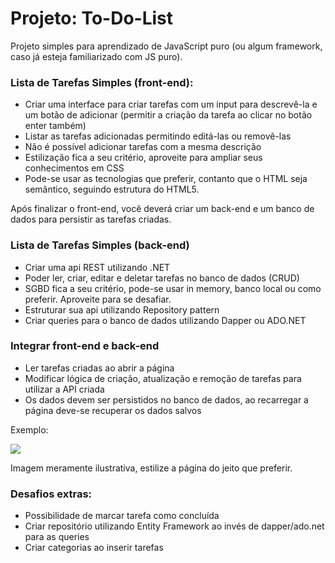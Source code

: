 # Projeto: To-Do-List
Projeto simples para aprendizado de JavaScript puro (ou algum framework, caso já esteja familiarizado com JS puro).

### Lista de Tarefas Simples (front-end):
- Criar uma interface para criar tarefas com um input para descrevê-la e um botão de adicionar (permitir a criação da tarefa ao clicar no botão enter também)
- Listar as tarefas adicionadas permitindo editá-las ou removê-las
- Não é possível adicionar tarefas com a mesma descrição
- Estilização fica a seu critério, aproveite para ampliar seus conhecimentos em CSS
- Pode-se usar as tecnologias que preferir, contanto que o HTML seja semântico, seguindo estrutura do HTML5.

Após finalizar o front-end, você deverá criar um back-end e um banco de dados para persistir as tarefas criadas.

### Lista de Tarefas Simples (back-end)
- Criar uma api REST utilizando .NET
- Poder ler, criar, editar e deletar tarefas no banco de dados (CRUD)
- SGBD fica a seu critério, pode-se usar in memory, banco local ou como preferir. Aproveite para se desafiar.
- Estruturar sua api utilizando Repository pattern
- Criar queries para o banco de dados utilizando Dapper ou ADO.NET

### Integrar front-end e back-end
- Ler tarefas criadas ao abrir a página
- Modificar lógica de criação, atualização e remoção de tarefas para utilizar a API criada
- Os dados devem ser persistidos no banco de dados, ao recarregar a página deve-se recuperar os dados salvos


Exemplo: 

<img src="https://i.imgur.com/qqQV0mA.png">

Imagem meramente ilustrativa, estilize a página do jeito que preferir.


### Desafios extras:
- Possibilidade de marcar tarefa como concluída
- Criar repositório utilizando Entity Framework ao invés de dapper/ado.net para as queries
- Criar categorias ao inserir tarefas
